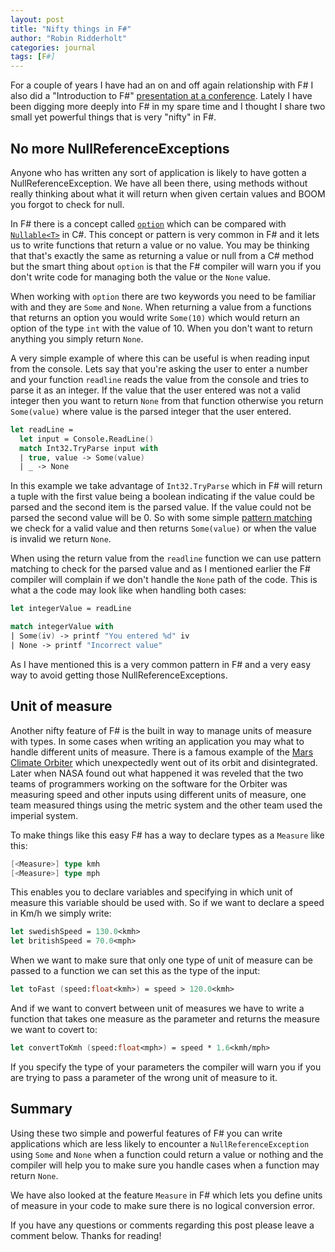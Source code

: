 ```yaml
---
layout: post
title: "Nifty things in F#"
author: "Robin Ridderholt"
categories: journal
tags: [F#]
---
```


For a couple of years I have had an on and off again relationship with F# I also did a "Introduction to F#" [presentation at a conference](https://www.youtube.com/watch?v=XhPX3zYCMLA). Lately I have been digging more deeply into F# in my spare time and I thought I share two small yet powerful things that is very "nifty" in F#.

## No more NullReferenceExceptions
Anyone who has written any sort of application is likely to have gotten a NullReferenceException. We have all been there, using methods without really thinking about what it will return when given certain values and BOOM you forgot to check for null.

In F# there is a concept called [`option`](https://msdn.microsoft.com/en-us/library/dd233245.aspx) which can be compared with [`Nullable<T>`](https://msdn.microsoft.com/en-us/library/b3h38hb0.aspx) in C#. This concept or pattern is very common in F# and it lets us to write functions that return a value or no value. You may be thinking that that's exactly the same as returning a value or null from a C# method but the smart thing about `option` is that the F# compiler will warn you if you don't write code for managing both the value or the `None` value.

When working with `option` there are two keywords you need to be familiar with and they are `Some` and `None`. When returning a value from a functions that returns an option you would write `Some(10)` which would return an option of the type `int` with the value of 10. When you don't want to return anything you simply return `None`.

A very simple example of where this can be useful is when reading input from the console. Lets say that you're asking the user to enter a number and your function `readline` reads the value from the console and tries to parse it as an integer. If the value that the user entered was not a valid integer then you want to return `None` from that function otherwise you return `Some(value)` where value is the parsed integer that the user entered.

```fsharp
let readLine =
  let input = Console.ReadLine()
  match Int32.TryParse input with
  | true, value -> Some(value)
  | _ -> None

```
In this example we take advantage of `Int32.TryParse` which in F# will return a tuple with the first value being a boolean indicating if the value could be parsed and the second item is the parsed value. If the value could not be parsed the second value will be 0. So with some simple [pattern matching](https://msdn.microsoft.com/en-us/library/dd547125.aspx) we check for a valid value and then returns `Some(value)` or when the value is invalid we return `None`.

When using the return value from the `readline` function we can use pattern matching to check for the parsed value and as I mentioned earlier the F# compiler will complain if we don't handle the `None` path of the code. This is what a the code may look like when handling both cases:

```fsharp
let integerValue = readLine

match integerValue with
| Some(iv) -> printf "You entered %d" iv
| None -> printf "Incorrect value"
```

As I have mentioned this is a very common pattern in F# and a very easy way to avoid getting those NullReferenceExceptions.

## Unit of measure
Another nifty feature of F# is the built in way to manage units of measure with types. In some cases when writing an application you may what to handle different units of measure. There is a famous example of the [Mars Climate Orbiter](https://en.wikipedia.org/wiki/Mars_Climate_Orbiter) which unexpectedly went out of its orbit and disintegrated. Later when NASA found out what happened it was reveled that the two teams of programmers working on the software for the Orbiter was measuring speed and other inputs using different units of measure, one team measured things using the metric system and the other team used the imperial system.

To make things like this easy F# has a way to declare types as a `Measure` like this:

```fsharp
[<Measure>] type kmh
[<Measure>] type mph
```

This enables you to declare variables and specifying in which unit of measure this variable should be used with. So if we want to declare a speed in Km/h we simply write:

```fsharp
let swedishSpeed = 130.0<kmh>
let britishSpeed = 70.0<mph>
```

When we want to make sure that only one type of unit of measure can be passed to a function we can set this as the type of the input:

```fsharp
let toFast (speed:float<kmh>) = speed > 120.0<kmh>
```

And if we want to convert between unit of measures we have to write a function that takes one measure as the parameter and returns the measure we want to covert to:

```fsharp
let convertToKmh (speed:float<mph>) = speed * 1.6<kmh/mph>
```

If you specify the type of your parameters the compiler will warn you if you are trying to pass a parameter of the wrong unit of measure to it.

## Summary
Using these two simple and powerful features of F# you can write applications which are less likely to encounter a `NullReferenceException` using `Some` and `None` when a function could return a value or nothing and the compiler will help you to make sure you handle cases when a function may return `None`.

We have also looked at the feature `Measure` in F# which lets you define units of measure in your code to make sure there is no logical conversion error.

If you have any questions or comments regarding this post please leave a comment below. Thanks for reading!



